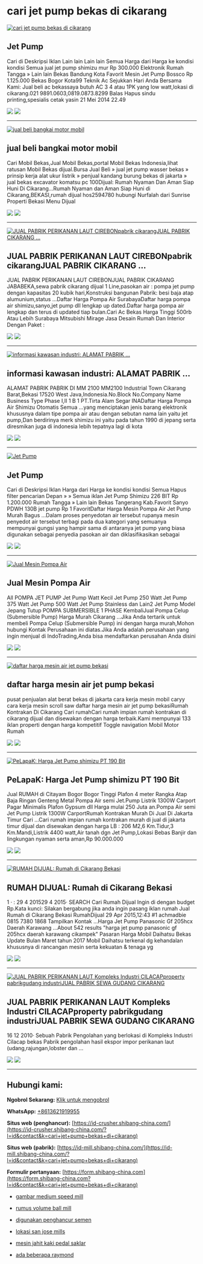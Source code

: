 # cari jet pump bekas di cikarang

<a href="https://swt.shibang-china.com/?l=id&img&k=cari+jet+pump+bekas+di+cikarang" target="_blank">![cari jet pump bekas di cikarang](http://static.shibang-china.com/all-800x300/281.jpg)</a>

## Jet Pump
Cari di Deskripsi Iklan Lain lain Lain lain Semua Harga dari Harga ke kondisi kondisi Semua jual jet pump shimizu mur Rp 300.000 Elektronik Rumah Tangga » Lain lain Bekas Bandung Kota Favorit Mesin Jet Pump Bossco Rp 1.125.000 Bekas Bogor Kota99 Teknik Ac Sejukkan Hari Anda Bersama Kami: Jual beli ac bekassaya butuh AC 3 4 atau 1PK yang low watt,lokasi di cikarang.021 9891.0603,0819.0873.8299 Balas Hapus sindu printing,spesialis cetak yasin 21 Mei 2014 22.49


<a href="https://whatsapp.shibangsoft.com/WhatsApp.php" target="_blank" title="WhatsApp">![](http://static.shibang-china.com/icon/whatsapp.png)</a> <a href="https://swt.shibang-china.com/?l=id&icon&k=cari+jet+pump+bekas+di+cikarang" target="_blank">![](http://static.shibang-china.com/icon/chat-id.png)</a>

---

<a href="https://swt.shibang-china.com/?l=id&img&k=cari+jet+pump+bekas+di+cikarang" target="_blank">![jual beli bangkai motor mobil](http://static.shibang-china.com/all-800x300/800.jpg)</a>

## jual beli bangkai motor mobil
Cari Mobil Bekas,Jual Mobil Bekas,portal Mobil Bekas Indonesia,lihat ratusan Mobil Bekas dijual.Bursa Jual Beli » jual jet pump wasser bekas » prinsip kerja alat ukur listrik » penjual kandang burung bekas di jakarta » jual bekas excavator komatsu pc 100Dijual: Rumah Nyaman Dan Aman Siap Huni Di Cikarang…Rumah Nyaman dan Aman Siap Huni di Cikarang,BEKASI,rumah dijual hos2594780 hubungi Nurfalah dari Sunrise Properti Bekasi Menu Dijual


<a href="https://whatsapp.shibangsoft.com/WhatsApp.php" target="_blank" title="WhatsApp">![](http://static.shibang-china.com/icon/whatsapp.png)</a> <a href="https://swt.shibang-china.com/?l=id&icon&k=cari+jet+pump+bekas+di+cikarang" target="_blank">![](http://static.shibang-china.com/icon/chat-id.png)</a>

---

<a href="https://swt.shibang-china.com/?l=id&img&k=cari+jet+pump+bekas+di+cikarang" target="_blank">![JUAL PABRIK PERIKANAN LAUT CIREBONpabrik cikarangJUAL PABRIK CIKARANG …](http://static.shibang-china.com/all-800x300/770.jpg)</a>

## JUAL PABRIK PERIKANAN LAUT CIREBONpabrik cikarangJUAL PABRIK CIKARANG …
JUAL PABRIK PERIKANAN LAUT CIREBONJUAL PABRIK CIKARANG JABABEKA,sewa pabrik cikarang dijual 1 Line,pasokan air : pompa jet pump dengan kapasitas 20 kubik hari,Konstruksi bangunan Pabrik: besi baja atap alumunium,status …Daftar Harga Pompa Air SurabayaDaftar harga pompa air shimizu,sanyo,jet pump dll lengkap up dated.Daftar harga pompa air lengkap dan terus di updated tiap bulan.Cari Ac Bekas Harga Tinggi 500rb Atau Lebih Surabaya Mitsubishi Mirage Jasa Desain Rumah Dan Interior Dengan Paket :


<a href="https://whatsapp.shibangsoft.com/WhatsApp.php" target="_blank" title="WhatsApp">![](http://static.shibang-china.com/icon/whatsapp.png)</a> <a href="https://swt.shibang-china.com/?l=id&icon&k=cari+jet+pump+bekas+di+cikarang" target="_blank">![](http://static.shibang-china.com/icon/chat-id.png)</a>

---

<a href="https://swt.shibang-china.com/?l=id&img&k=cari+jet+pump+bekas+di+cikarang" target="_blank">![informasi kawasan industri: ALAMAT PABRIK …](http://static.shibang-china.com/all-800x300/1153.jpg)</a>

## informasi kawasan industri: ALAMAT PABRIK …
ALAMAT PABRIK PABRIK DI MM 2100 MM2100 Industrial Town Cikarang Barat,Bekasi 17520 West Java,Indonesia.No.Block No.Company Name Business Type Phase I,II 1 B 1 PT.Tirta Alam Segar INADaftar Harga Pompa Air Shimizu Otomatis Semua …yang menciptakan jenis barang elektronik khususnya dalam tipe pompa air atau dengan sebutan nama lain yaitu jet pump,Dan berdirinya merk shimizu ini yaitu pada tahun 1990 di jepang serta diresmikan juga di indonesia lebih tepatnya lagi di kota


<a href="https://whatsapp.shibangsoft.com/WhatsApp.php" target="_blank" title="WhatsApp">![](http://static.shibang-china.com/icon/whatsapp.png)</a> <a href="https://swt.shibang-china.com/?l=id&icon&k=cari+jet+pump+bekas+di+cikarang" target="_blank">![](http://static.shibang-china.com/icon/chat-id.png)</a>

---

<a href="https://swt.shibang-china.com/?l=id&img&k=cari+jet+pump+bekas+di+cikarang" target="_blank">![Jet Pump](http://static.shibang-china.com/all-800x300/593.jpg)</a>

## Jet Pump
Cari di Deskripsi Iklan Harga dari Harga ke kondisi kondisi Semua Hapus filter pencarian Depan » » Semua iklan Jet Pump Shimizu 226 BIT Rp 1.200.000 Rumah Tangga » Lain lain Bekas Tangerang Kab.Favorit Sanyo PDWH 130B jet pump Rp 1 FavoritDaftar Harga Mesin Pompa Air Jet Pump Murah Bagus …Dalam proses penyedotan air tersebut rupanya mesin penyedot air tersebut terbagi pada dua kategori yang semuanya mempunyai gungsi yang hampir sama di antaranya jet pump yang biasa digunakan sebagai penyedia pasokan air dan diklasifikasikan sebagai


<a href="https://whatsapp.shibangsoft.com/WhatsApp.php" target="_blank" title="WhatsApp">![](http://static.shibang-china.com/icon/whatsapp.png)</a> <a href="https://swt.shibang-china.com/?l=id&icon&k=cari+jet+pump+bekas+di+cikarang" target="_blank">![](http://static.shibang-china.com/icon/chat-id.png)</a>

---

<a href="https://swt.shibang-china.com/?l=id&img&k=cari+jet+pump+bekas+di+cikarang" target="_blank">![Jual Mesin Pompa Air](http://static.shibang-china.com/all-800x300/777.jpg)</a>

## Jual Mesin Pompa Air
All POMPA JET PUMP Jet Pump Watt Kecil Jet Pump 250 Watt Jet Pump 375 Watt Jet Pump 500 Watt Jet Pump Stainless dan Lain2 Jet Pump Model Jepang Tutup POMPA SUBMERSIBLE 1 PHASE KembaliJual Pompa Celup (Submersible Pump) Harga Murah Cikarang …Jika Anda tertarik untuk membeli Pompa Celup (Submersible Pump) ini dengan harga murah,Mohon hubungi Kontak Perusahaan ini diatas.Jika Anda adalah perusahaan yang ingin menjual di IndoTrading,Anda bisa mendaftarkan perusahan Anda disini


<a href="https://whatsapp.shibangsoft.com/WhatsApp.php" target="_blank" title="WhatsApp">![](http://static.shibang-china.com/icon/whatsapp.png)</a> <a href="https://swt.shibang-china.com/?l=id&icon&k=cari+jet+pump+bekas+di+cikarang" target="_blank">![](http://static.shibang-china.com/icon/chat-id.png)</a>

---

<a href="https://swt.shibang-china.com/?l=id&img&k=cari+jet+pump+bekas+di+cikarang" target="_blank">![daftar harga mesin air jet pump bekasi](http://static.shibang-china.com/all-800x300/546.jpg)</a>

## daftar harga mesin air jet pump bekasi
pusat penjualan alat berat bekas di jakarta cara kerja mesin mobil caryy cara kerja mesin scroll saw daftar harga mesin air jet pump bekasiRumah Kontrakan Di Cikarang Cari rumahCari rumah impian rumah kontrakan di cikarang dijual dan disewakan dengan harga terbaik.Kami mempunyai 133 iklan properti dengan harga kompetitif Toggle navigation Mobil Motor Rumah


<a href="https://whatsapp.shibangsoft.com/WhatsApp.php" target="_blank" title="WhatsApp">![](http://static.shibang-china.com/icon/whatsapp.png)</a> <a href="https://swt.shibang-china.com/?l=id&icon&k=cari+jet+pump+bekas+di+cikarang" target="_blank">![](http://static.shibang-china.com/icon/chat-id.png)</a>

---

<a href="https://swt.shibang-china.com/?l=id&img&k=cari+jet+pump+bekas+di+cikarang" target="_blank">![PeLapaK: Harga Jet Pump shimizu PT 190 Bit](http://static.shibang-china.com/all-800x300/1475.jpg)</a>

## PeLapaK: Harga Jet Pump shimizu PT 190 Bit
Jual RUMAH di Citayam Bogor Bogor Tinggi Plafon 4 meter Rangka Atap Baja Ringan Genteng Metal Pompa Air semi Jet.Pump Listrik 1300W Carport Pagar Minimalis Plafon Gypsum dll Harga mulai 250 Juta an.Pompa Air semi Jet Pump Listrik 1300W CarportRumah Kontrakan Murah Di Jual Di Jakarta Timur Cari …Cari rumah impian rumah kontrakan murah di jual di jakarta timur dijual dan disewakan dengan harga LB : 206 M2,6 Km.Tidur,3 Km.Mandi,Listrik 4400 watt,Air tanah dgn Jet Pump,Lokasi Bebas Banjir dan lingkungan nyaman serta aman,Rp 90.000.000


<a href="https://whatsapp.shibangsoft.com/WhatsApp.php" target="_blank" title="WhatsApp">![](http://static.shibang-china.com/icon/whatsapp.png)</a> <a href="https://swt.shibang-china.com/?l=id&icon&k=cari+jet+pump+bekas+di+cikarang" target="_blank">![](http://static.shibang-china.com/icon/chat-id.png)</a>

---

<a href="https://swt.shibang-china.com/?l=id&img&k=cari+jet+pump+bekas+di+cikarang" target="_blank">![RUMAH DIJUAL: Rumah di Cikarang Bekasi](http://static.shibang-china.com/all-800x300/1093.jpg)</a>

## RUMAH DIJUAL: Rumah di Cikarang Bekasi
1 · : 29 4 201529 4 2015· SEARCH Cari Rumah Dijual Ingin di dengan budget Rp.Kata kunci: Silakan bergabung jika anda ingin pasang iklan rumah Jual Rumah di Cikarang Bekasi RumahDijual 29 Apr 2015,12:43 #1 achmadbie 0815 7380 1868 Tampilkan Kontak …Harga Jet Pump Panasonic Gf 205hcx Daerah Karawang …About 542 results "harga jet pump panasonic gf 205hcx daerah karawang cikampek" Pasaran Harga Mobil Daihatsu Bekas Update Bulan Maret tahun 2017 Mobil Daihatsu terkenal dg kehandalan khususnya di rancangan mesin serta kekuatan & tenaga yg


<a href="https://whatsapp.shibangsoft.com/WhatsApp.php" target="_blank" title="WhatsApp">![](http://static.shibang-china.com/icon/whatsapp.png)</a> <a href="https://swt.shibang-china.com/?l=id&icon&k=cari+jet+pump+bekas+di+cikarang" target="_blank">![](http://static.shibang-china.com/icon/chat-id.png)</a>

---

<a href="https://swt.shibang-china.com/?l=id&img&k=cari+jet+pump+bekas+di+cikarang" target="_blank">![JUAL PABRIK PERIKANAN LAUT Kompleks Industri CILACAPproperty pabrikgudang industriJUAL PABRIK SEWA GUDANG CIKARANG](http://static.shibang-china.com/all-800x300/336.jpg)</a>

## JUAL PABRIK PERIKANAN LAUT Kompleks Industri CILACAPproperty pabrikgudang industriJUAL PABRIK SEWA GUDANG CIKARANG
16 12 2010· Sebuah Pabrik Pengolahan yang berlokasi di Kompleks Industri Cilacap bekas Pabrik pengolahan hasil ekspor impor perikanan laut (udang,rajungan,lobster dan …

<a href="https://whatsapp.shibangsoft.com/WhatsApp.php" target="_blank" title="WhatsApp">![](http://static.shibang-china.com/icon/whatsapp.png)</a> <a href="https://swt.shibang-china.com/?l=id&icon&k=cari+jet+pump+bekas+di+cikarang" target="_blank">![](http://static.shibang-china.com/icon/chat-id.png)</a>

---
## Hubungi kami:

**Ngobrol Sekarang:** [Klik untuk mengobrol](https://swt.shibang-china.com?l=id&contact&k=cari+jet+pump+bekas+di+cikarang)

**WhatsApp:**  [+8613621919955](https://whatsapp.shibangsoft.com/WhatsApp.php)

**Situs web (penghancur):** [https://id-crusher.shibang-china.com/](https://id-crusher.shibang-china.com/?l=id&contact&k=cari+jet+pump+bekas+di+cikarang)

**Situs web (pabrik):** [https://id-mill.shibang-china.com/](https://id-mill.shibang-china.com/?l=id&contact&k=cari+jet+pump+bekas+di+cikarang)

**Formulir pertanyaan:** [https://form.shibang-china.com](https://form.shibang-china.com?l=id&contact&k=cari+jet+pump+bekas+di+cikarang)

* [gambar medium speed mill](../21/gambar%20medium%20speed%20mill.md)

* [rumus volume ball mill](../22/rumus%20volume%20ball%20mill.md)

* [digunakan penghancur semen](../25/digunakan%20penghancur%20semen.md)

* [lokasi san jose mills](../30/lokasi%20san%20jose%20mills.md)

* [mesin jahit kaki pedal saklar](../27/mesin%20jahit%20kaki%20pedal%20saklar.md)

* [ada beberapa raymond](../30/ada%20beberapa%20raymond.md)